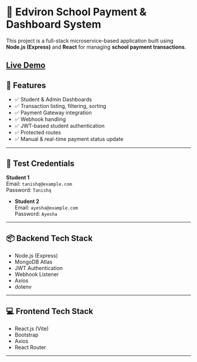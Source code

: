 # 🏫 Edviron School Payment & Dashboard System

This project is a full-stack microservice-based application built using **Node.js (Express)** and **React** for managing **school payment transactions**.

## [**Live Demo**](https://edviron-portal.vercel.app/)

## 🚀 Features

- ✅ Student & Admin Dashboards
- ✅ Transaction listing, filtering, sorting
- ✅ Payment Gateway integration
- ✅ Webhook handling
- ✅ JWT-based student authentication
- ✅ Protected routes
- ✅ Manual & real-time payment status update


---

## 🔐 Test Credentials

 **Student 1**  
  Email: `tanishq@example.com`  
  Password: `Tanishq`

- **Student 2**  
  Email: `ayesha@example.com`  
  Password: `Ayesha`

---

## 📦 Backend Tech Stack

- Node.js (Express)
- MongoDB Atlas
- JWT Authentication
- Webhook Listener
- Axios
- dotenv

---

## 💻 Frontend Tech Stack

- React.js (Vite)
- Bootstrap
- Axios
- React Router

---



